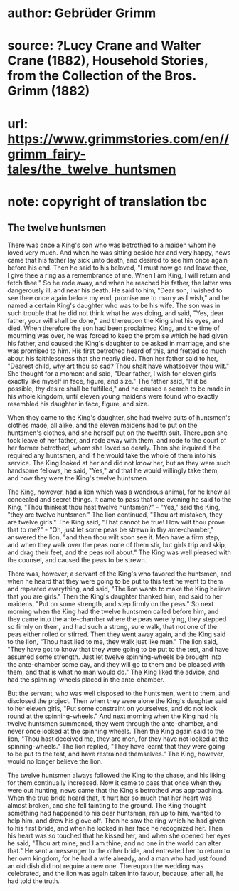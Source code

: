 # author: Gebrüder Grimm
# source: ?Lucy Crane and Walter Crane (1882), Household Stories, from the Collection of the Bros. Grimm (1882)
# url: https://www.grimmstories.com/en//grimm_fairy-tales/the_twelve_huntsmen
# note: copyright of translation tbc

## The twelve huntsmen 

There was once a King's son who was betrothed to a maiden whom he loved
very much. And when he was sitting beside her and very happy, news came
that his father lay sick unto death, and desired to see him once again
before his end. Then he said to his beloved, "I must now go and leave
thee, I give thee a ring as a remembrance of me. When I am King, I will
return and fetch thee." So he rode away, and when he reached his
father, the latter was dangerously ill, and near his death. He said to
him, "Dear son, I wished to see thee once again before my end, promise
me to marry as I wish," and he named a certain King's daughter who was
to be his wife. The son was in such trouble that he did not think what
he was doing, and said, "Yes, dear father, your will shall be done,"
and thereupon the King shut his eyes, and died.
When therefore the son had been proclaimed King, and the time of
mourning was over, he was forced to keep the promise which he had given
his father, and caused the King's daughter to be asked in marriage, and
she was promised to him. His first betrothed heard of this, and fretted
so much about his faithlessness that she nearly died. Then her father
said to her, "Dearest child, why art thou so sad? Thou shalt have
whatsoever thou wilt." She thought for a moment and said, "Dear
father, I wish for eleven girls exactly like myself in face, figure, and
size." The father said, "If it be possible, thy desire shall be
fulfilled," and he caused a search to be made in his whole kingdom,
until eleven young maidens were found who exactly resembled his daughter
in face, figure, and size.

When they came to the King's daughter, she had twelve suits of
huntsmen's clothes made, all alike, and the eleven maidens had to put
on the huntsmen's clothes, and she herself put on the twelfth suit.
Thereupon she took leave of her father, and rode away with them, and
rode to the court of her former betrothed, whom she loved so dearly.
Then she inquired if he required any huntsmen, and if he would take the
whole of them into his service. The King looked at her and did not know
her, but as they were such handsome fellows, he said, "Yes," and that
he would willingly take them, and now they were the King's twelve
huntsmen.

The King, however, had a lion which was a wondrous animal, for he knew
all concealed and secret things. It came to pass that one evening he
said to the King, "Thou thinkest thou hast twelve huntsmen?" -
"Yes," said the King, "they are twelve huntsmen." The lion
continued, "Thou art mistaken, they are twelve girls." The King said,
"That cannot be true! How wilt thou prove that to me?" - "Oh, just
let some peas be strewn in thy ante-chamber," answered the lion, "and
then thou wilt soon see it. Men have a firm step, and when they walk
over the peas none of them stir, but girls trip and skip, and drag their
feet, and the peas roll about." The King was well pleased with the
counsel, and caused the peas to be strewn.

There was, however, a servant of the King's who favored the huntsmen,
and when he heard that they were going to be put to this test he went to
them and repeated everything, and said, "The lion wants to make the
King believe that you are girls." Then the King's daughter thanked
him, and said to her maidens, "Put on some strength, and step firmly on
the peas." So next morning when the King had the twelve huntsmen called
before him, and they came into the ante-chamber where the peas were
lying, they stepped so firmly on them, and had such a strong, sure walk,
that not one of the peas either rolled or stirred. Then they went away
again, and the King said to the lion, "Thou hast lied to me, they walk
just like men." The lion said, "They have got to know that they were
going to be put to the test, and have assumed some strength. Just let
twelve spinning-wheels be brought into the ante-chamber some day, and
they will go to them and be pleased with them, and that is what no man
would do." The King liked the advice, and had the spinning-wheels
placed in the ante-chamber.

But the servant, who was well disposed to the huntsmen, went to them,
and disclosed the project. Then when they were alone the King's
daughter said to her eleven girls, "Put some constraint on yourselves,
and do not look round at the spinning-wheels." And next morning when
the King had his twelve huntsmen summoned, they went through the
ante-chamber, and never once looked at the spinning wheels. Then the
King again said to the lion, "Thou hast deceived me, they are men, for
they have not looked at the spinning-wheels." The lion replied, "They
have learnt that they were going to be put to the test, and have
restrained themselves." The King, however, would no longer believe the
lion.

The twelve huntsmen always followed the King to the chase, and his
liking for them continually increased. Now it came to pass that once
when they were out hunting, news came that the King's betrothed was
approaching. When the true bride heard that, it hurt her so much that
her heart was almost broken, and she fell fainting to the ground. The
King thought something had happened to his dear huntsman, ran up to him,
wanted to help him, and drew his glove off. Then he saw the ring which
he had given to his first bride, and when he looked in her face he
recognized her. Then his heart was so touched that he kissed her, and
when she opened her eyes he said, "Thou art mine, and I am thine, and
no one in the world can alter that." He sent a messenger to the other
bride, and entreated her to return to her own kingdom, for he had a wife
already, and a man who had just found an old dish did not require a new
one. Thereupon the wedding was celebrated, and the lion was again taken
into favour, because, after all, he had told the truth.
